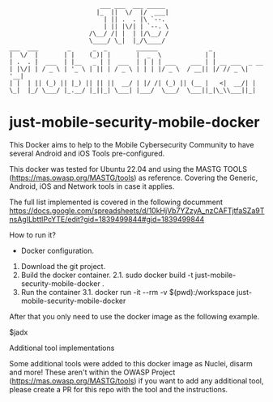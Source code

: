 ```
                         ___ ___  ___ _____                            
                        |_  ||  \/  |/  ___|                           
                          | || .  . |\ `--.                            
                          | || |\/| | `--. \                           
                      /\__/ /| |  | |/\__/ /                           
                      \____/ \_|  |_/\____/                            
___  ___        _      _  _        ______              _               
|  \/  |       | |    (_)| |       |  _  \            | |              
| .  . |  ___  | |__   _ | |  ___  | | | | ___    ___ | | __ ___  _ __ 
| |\/| | / _ \ | '_ \ | || | / _ \ | | | |/ _ \  / __|| |/ // _ \| '__|
| |  | || (_) || |_) || || ||  __/ | |/ /| (_) || (__ |   <|  __/| |   
\_|  |_/ \___/ |_.__/ |_||_| \___| |___/  \___/  \___||_|\_\\___||_|                                                
```                                                

# just-mobile-security-mobile-docker
This Docker aims to help to the Mobile Cybersecurity Community to have several Android and iOS Tools pre-configured.

This docker was tested for Ubuntu 22.04 and using the MASTG TOOLS (https://mas.owasp.org/MASTG/tools) as reference. Covering the Generic, Android, iOS and Network tools in case it applies.


The full list implemented is covered in the following documment https://docs.google.com/spreadsheets/d/10kHjVb7YZzyA_nzCAFTjtfaSZa9TnsAgILbttIPcYTE/edit?gid=1839499844#gid=1839499844 

How to run it?

* Docker configuration.

1. Download the git project.
2. Build the docker container.
2.1. sudo docker build -t just-mobile-security-mobile-docker .
3. Run the container
3.1. docker run -it --rm -v $(pwd):/workspace just-mobile-security-mobile-docker	

After that you only need to use the docker image as the following example.

$jadx


Additional tool implementations

Some additional tools were added to this docker image as Nuclei, disarm and more! These aren't within the OWASP Project (https://mas.owasp.org/MASTG/tools) if you want to add any additional tool, please create a PR for this repo with the tool and the instructions.
